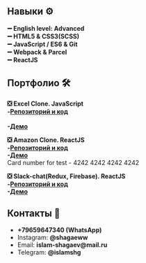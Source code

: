 ### 

<!--
**IslamShg/IslamShg** is a ✨ _special_ ✨ repository because its `README.md` (this file) appears on your GitHub profi
-->

<h2>Навыки ⚙ </h2>
<b>➖ English level: Advanced</b>
<br><b>➖ HTML5 & CSS3(SCSS)</b>
<br><b>➖ JavaScript / ES6 & Git</b>
<br><b>➖ Webpack & Parcel</b>
<br><b>➖ ReactJS</b>

<h2>Портфолио 🛠</h2>  

<b>❎ Excel Clone. JavaScript</b> 
<br><b>-[Репозиторий и код](https://github.com/IslamShg/excel)</b>		
<br><b>-[Демо](https://islamshg.github.io/excel/)</b>

<b>❎ Amazon Clone. ReactJS</b>
<br><b>-[Репозиторий и код](https://github.com/IslamShg/amazon-clone)</b>
<br><b>-[Демо](https://clone-8b7ee.web.app/)</b>
<br>Card number for test - 4242 4242 4242 4242

<b>❎ Slack-chat(Redux, Firebase). ReactJS</b>
<br><b>-[Репозиторий и код](https://github.com/IslamShg/whatsapp-messenger)</b>
<br><b>-[Демо]()</b>

<h2>Контакты 📧</h2>
<ul>
  <li><b>+79659647340 (WhatsApp)</b></li>
  <li>Instagram: <b>@shagaeww</b></li>
  <li>Email: <b>islam-shagaev@mail.ru </b></li>
  <li>Telegram: <b>@islamshg </b></li>
</ul>
